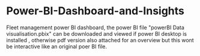 # Power-BI-Dashboard-and-Insights
Fleet management power BI dashboard, the power BI file "powerBI Data visualisation.pbix" can be downloaded and viewed if power BI desktop is installed , otherwise pdf version also attached for an overview but this wont be interactive like an original poer BI file. 
